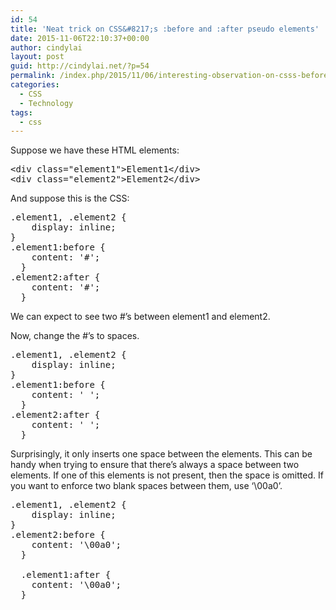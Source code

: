 ```yaml
---
id: 54
title: 'Neat trick on CSS&#8217;s :before and :after pseudo elements'
date: 2015-11-06T22:10:37+00:00
author: cindylai
layout: post
guid: http://cindylai.net/?p=54
permalink: /index.php/2015/11/06/interesting-observation-on-csss-before-and-after/
categories:
  - CSS
  - Technology
tags:
  - css
---
```

Suppose we have these HTML elements:

<pre class="brush: plain; title: ; notranslate" title="">&lt;div class="element1"&gt;Element1&lt;/div&gt;
&lt;div class="element2"&gt;Element2&lt;/div&gt;
</pre>

And suppose this is the CSS:

<pre class="brush: plain; title: ; notranslate" title="">.element1, .element2 {
    display: inline;
}
.element1:before {
    content: '#';
  }
.element2:after {
    content: '#';
  }
</pre>

We can expect to see two #&#8217;s between element1 and element2.

Now, change the #&#8217;s to spaces.

<pre class="brush: plain; title: ; notranslate" title="">.element1, .element2 {
    display: inline;
}
.element1:before {
    content: ' ';
  }
.element2:after {
    content: ' ';
  }
</pre>

Surprisingly, it only inserts one space between the elements. This can be handy when trying to ensure that there&#8217;s always a space between two elements. If one of this elements is not present, then the space is omitted. If you want to enforce two blank spaces between them, use &#8216;\00a0&#8217;.

<pre class="brush: plain; title: ; notranslate" title="">.element1, .element2 {
    display: inline;
}
.element2:before {
    content: '&#92;&#48;0a0';
  }

  .element1:after {
    content: '&#92;&#48;0a0';
  }
</pre>